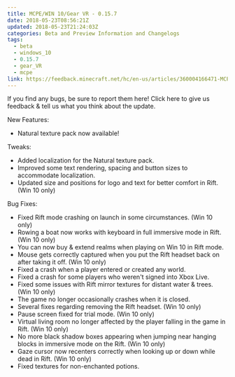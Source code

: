 ```yaml
---
title: MCPE/WIN 10/Gear VR - 0.15.7
date: 2018-05-23T08:56:21Z
updated: 2018-05-23T21:24:03Z
categories: Beta and Preview Information and Changelogs
tags:
  - beta
  - windows_10
  - 0.15.7
  - gear_VR
  - mcpe
link: https://feedback.minecraft.net/hc/en-us/articles/360004166471-MCPE-WIN-10-Gear-VR-0-15-7
---
```


If you find any bugs, be sure to report them here! Click here to give us feedback & tell us what you think about the update.

New Features:

-   Natural texture pack now available!

Tweaks:

-   Added localization for the Natural texture pack.
-   Improved some text rendering, spacing and button sizes to accommodate localization.
-   Updated size and positions for logo and text for better comfort in Rift. (Win 10 only)

Bug Fixes:

-   Fixed Rift mode crashing on launch in some circumstances. (Win 10 only)
-   Rowing a boat now works with keyboard in full immersive mode in Rift. (Win 10 only)
-   You can now buy & extend realms when playing on Win 10 in Rift mode.
-   Mouse gets correctly captured when you put the Rift headset back on after taking it off. (Win 10 only)
-   Fixed a crash when a player entered or created any world.
-   Fixed a crash for some players who weren\'t signed into Xbox Live.
-   Fixed some issues with Rift mirror textures for distant water & trees. (Win 10 only)
-   The game no longer occasionally crashes when it is closed.
-   Several fixes regarding removing the Rift headset. (Win 10 only)
-   Pause screen fixed for trial mode. (Win 10 only)
-   Virtual living room no longer affected by the player falling in the game in Rift. (Win 10 only)
-   No more black shadow boxes appearing when jumping near hanging blocks in immersive mode on the Rift. (Win 10 only)
-   Gaze cursor now recenters correctly when looking up or down while dead in Rift. (Win 10 only)
-   Fixed textures for non-enchanted potions.
